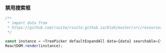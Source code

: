 ### 禁用搜索框

<!--start-code-->

```js
/**
 * import data from
 * https://github.com/rsuite/rsuite.github.io/blob/master/src/resources/data/city.js
 */

const instance = <TreePicker defaultExpandAll data={data} searchable={false} />;
ReactDOM.render(instance);
```

<!--end-code-->
